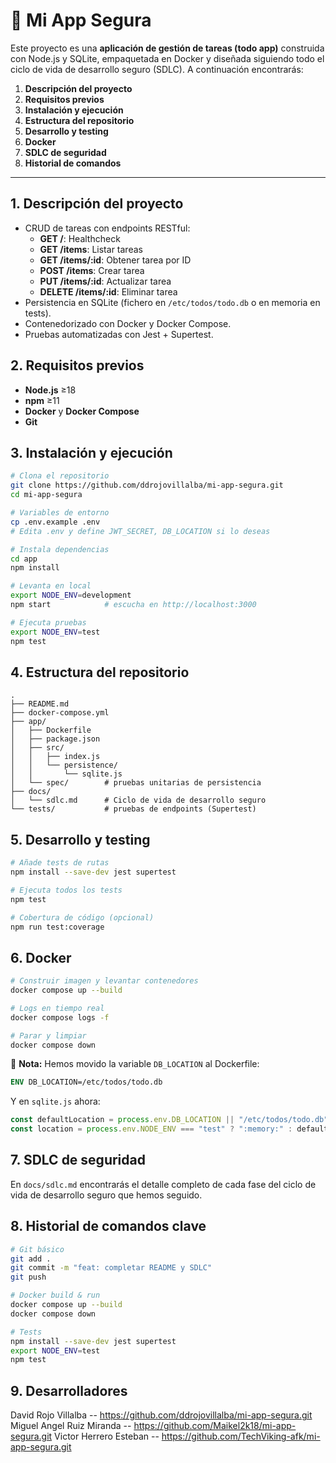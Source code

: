 # 📝 Mi App Segura

Este proyecto es una **aplicación de gestión de tareas (todo app)** construida con Node.js y SQLite, empaquetada en Docker y diseñada siguiendo todo el ciclo de vida de desarrollo seguro (SDLC). A continuación encontrarás:

1. **Descripción del proyecto**
2. **Requisitos previos**
3. **Instalación y ejecución**
4. **Estructura del repositorio**
5. **Desarrollo y testing**
6. **Docker**
7. **SDLC de seguridad**
8. **Historial de comandos**

---

## 1. Descripción del proyecto

- CRUD de tareas con endpoints RESTful:
  - **GET /**: Healthcheck
  - **GET /items**: Listar tareas
  - **GET /items/:id**: Obtener tarea por ID
  - **POST /items**: Crear tarea
  - **PUT /items/:id**: Actualizar tarea
  - **DELETE /items/:id**: Eliminar tarea
- Persistencia en SQLite (fichero en `/etc/todos/todo.db` o en memoria en tests).
- Contenedorizado con Docker y Docker Compose.
- Pruebas automatizadas con Jest + Supertest.

## 2. Requisitos previos

- **Node.js** ≥18
- **npm** ≥11
- **Docker** y **Docker Compose**
- **Git**

## 3. Instalación y ejecución

```bash
# Clona el repositorio
git clone https://github.com/ddrojovillalba/mi-app-segura.git
cd mi-app-segura

# Variables de entorno
cp .env.example .env
# Edita .env y define JWT_SECRET, DB_LOCATION si lo deseas

# Instala dependencias
cd app
npm install

# Levanta en local
export NODE_ENV=development
npm start            # escucha en http://localhost:3000

# Ejecuta pruebas
export NODE_ENV=test
npm test
```

## 4. Estructura del repositorio

```
.
├── README.md
├── docker-compose.yml
├── app/
│   ├── Dockerfile
│   ├── package.json
│   ├── src/
│   │   ├── index.js
│   │   └── persistence/
│   │       └── sqlite.js
│   └── spec/        # pruebas unitarias de persistencia
├── docs/
│   └── sdlc.md      # Ciclo de vida de desarrollo seguro
└── tests/           # pruebas de endpoints (Supertest)
```

## 5. Desarrollo y testing

```bash
# Añade tests de rutas
npm install --save-dev jest supertest

# Ejecuta todos los tests
npm test

# Cobertura de código (opcional)
npm run test:coverage
```

## 6. Docker

```bash
# Construir imagen y levantar contenedores
docker compose up --build

# Logs en tiempo real
docker compose logs -f

# Parar y limpiar
docker compose down
```

📌 **Nota:** Hemos movido la variable `DB_LOCATION` al Dockerfile:

```dockerfile
ENV DB_LOCATION=/etc/todos/todo.db
```

Y en `sqlite.js` ahora:

```js
const defaultLocation = process.env.DB_LOCATION || "/etc/todos/todo.db";
const location = process.env.NODE_ENV === "test" ? ":memory:" : defaultLocation;
```

## 7. SDLC de seguridad

En `docs/sdlc.md` encontrarás el detalle completo de cada fase del ciclo de vida de desarrollo seguro que hemos seguido.

## 8. Historial de comandos clave

```bash
# Git básico
git add .
git commit -m "feat: completar README y SDLC"
git push

# Docker build & run
docker compose up --build
docker compose down

# Tests
npm install --save-dev jest supertest
export NODE_ENV=test
npm test
```

## 9. Desarrolladores

David Rojo Villalba -- https://github.com/ddrojovillalba/mi-app-segura.git
Miguel Angel Ruiz Miranda -- https://github.com/Maikel2k18/mi-app-segura.git
Victor Herrero Esteban -- https://github.com/TechViking-afk/mi-app-segura.git
